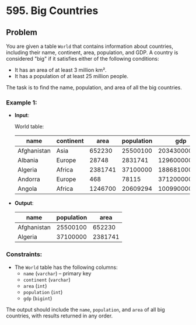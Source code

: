 # 595. Big Countries

## Problem

You are given a table `World` that contains information about countries, including their name, continent, area, population, and GDP. A country is considered "big" if it satisfies either of the following conditions:

- It has an area of at least 3 million km².
- It has a population of at least 25 million people.

The task is to find the name, population, and area of all the big countries.

### Example 1:

- **Input**:

  World table:

  | name        | continent | area    | population | gdp          |
  |-------------|-----------|---------|------------|--------------|
  | Afghanistan | Asia      | 652230  | 25500100   | 20343000000  |
  | Albania     | Europe    | 28748   | 2831741    | 12960000000  |
  | Algeria     | Africa    | 2381741 | 37100000   | 188681000000 |
  | Andorra     | Europe    | 468     | 78115      | 3712000000   |
  | Angola      | Africa    | 1246700 | 20609294   | 100990000000 |

- **Output**:

  | name        | population | area    |
  |-------------|------------|---------|
  | Afghanistan | 25500100   | 652230  |
  | Algeria     | 37100000   | 2381741 |

### Constraints:

- The `World` table has the following columns:
  - `name` (`varchar`) – primary key
  - `continent` (`varchar`)
  - `area` (`int`)
  - `population` (`int`)
  - `gdp` (`bigint`)

The output should include the `name`, `population`, and `area` of all big countries, with results returned in any order.
